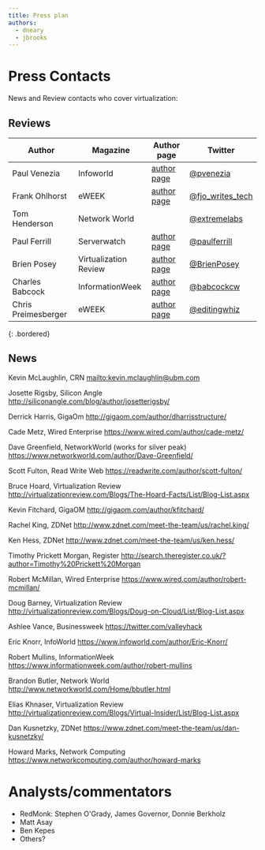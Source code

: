 ```yaml
---
title: Press plan
authors:
  - dneary
  - jbrooks
---
```


# Press Contacts

News and Review contacts who cover virtualization:

## Reviews

| Author              | Magazine              | Author page                                                           | Twitter            |
|---------------------|-----------------------|-----------------------------------------------------------------------|--------------------|
| Paul Venezia        | Infoworld             | [author page](https://www.infoworld.com/blog/the-deep-end/)           | [@pvenezia]        |
| Frank Ohlhorst      | eWEEK                 | [author page](https://www.eweek.com/author/frank-j-ohlhorst/)         | [@fjo_writes_tech] |
| Tom Henderson       | Network World         |                                                                       | [@extremelabs]     |
| Paul Ferrill        | Serverwatch           | [author page](https://www.serverwatch.com/author/paul-ferrill/)       | [@paulferrill]     |
| Brien Posey         | Virtualization Review | [author page](http://www.brienposey.com/)                             | [@BrienPosey]      |
| Charles Babcock     | InformationWeek       | [author page](https://www.informationweek.com/author/charles-babcock) | [@babcockcw]       |
| Chris Preimesberger | eWEEK                 | [author page](https://www.eweek.com/author/cpreimesberger/)           | [@editingwhiz]     |
{: .bordered}

[@pvenezia]: https://twitter.com/pvenezia
[@fjo_writes_tech]: https://twitter.com/fjo_writes_tech
[@extremelabs]: https://twitter.com/extremelabs
[@paulferrill]: https://twitter.com/paulferrill
[@BrienPosey]: https://twitter.com/BrienPosey
[@babcockcw]: https://twitter.com/babcockcw
[@editingwhiz]: https://twitter.com/editingwhiz

## News

Kevin McLaughlin, CRN <mailto:kevin.mclaughlin@ubm.com>

Josette Rigsby, Silicon Angle <http://siliconangle.com/blog/author/josetterigsby/>

Derrick Harris, GigaOm <http://gigaom.com/author/dharrisstructure/>

Cade Metz, Wired Enterprise <https://www.wired.com/author/cade-metz/>

Dave Greenfield, NetworkWorld (works for silver peak) <https://www.networkworld.com/author/Dave-Greenfield/>

Scott Fulton, Read Write Web <https://readwrite.com/author/scott-fulton/>

Bruce Hoard, Virtualization Review <http://virtualizationreview.com/Blogs/The-Hoard-Facts/List/Blog-List.aspx>

Kevin Fitchard, GigaOM <http://gigaom.com/author/kfitchard/>

Rachel King, ZDNet <http://www.zdnet.com/meet-the-team/us/rachel.king/>

Ken Hess, ZDNet <http://www.zdnet.com/meet-the-team/us/ken.hess/>

Timothy Prickett Morgan, Register <http://search.theregister.co.uk/?author=Timothy%20Prickett%20Morgan>

Robert McMillan, Wired Enterprise <https://www.wired.com/author/robert-mcmillan/>

Doug Barney, Virtualization Review <http://virtualizationreview.com/Blogs/Doug-on-Cloud/List/Blog-List.aspx>

Ashlee Vance, Businessweek <https://twitter.com/valleyhack>

Eric Knorr, InfoWorld <https://www.infoworld.com/author/Eric-Knorr/>

Robert Mullins, InformationWeek <https://www.informationweek.com/author/robert-mullins>

Brandon Butler, Network World <http://www.networkworld.com/Home/bbutler.html>

Elias Khnaser, Virtualization Review <http://virtualizationreview.com/Blogs/Virtual-Insider/List/Blog-List.aspx>

Dan Kusnetzky, ZDNet <https://www.zdnet.com/meet-the-team/us/dan-kusnetzky/>

Howard Marks, Network Computing <https://www.networkcomputing.com/author/howard-marks>

# Analysts/commentators

*   RedMonk: Stephen O'Grady, James Governor, Donnie Berkholz
*   Matt Asay
*   Ben Kepes
*   Others?
